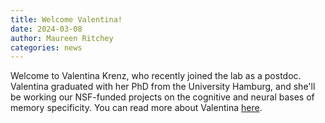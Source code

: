 ```yaml
---
title: Welcome Valentina!
date: 2024-03-08
author: Maureen Ritchey
categories: news
---
```


Welcome to Valentina Krenz, who recently joined the lab as a postdoc. Valentina graduated with her PhD from the University Hamburg, and she'll be working our NSF-funded projects on the cognitive and neural bases of memory specificity. You can read more about Valentina [here](/people/krenz.html).
